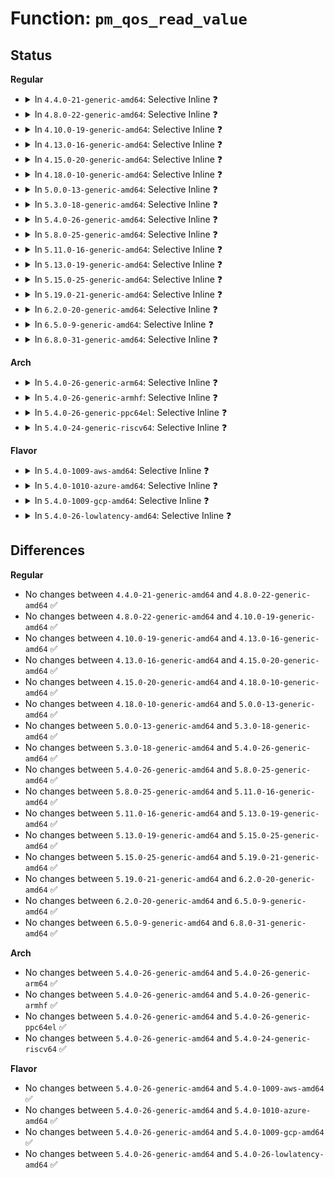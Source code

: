 # Function: <code>pm_qos_read_value</code>

## Status
<b>Regular</b>
<ul>
<li>
<details>
<summary>In <code>4.4.0-21-generic-amd64</code>: Selective Inline ❓</summary>

```c
s32 pm_qos_read_value(struct pm_qos_constraints * c)
```

```json
{
  "name": "pm_qos_read_value",
  "collision_type": "Unique Global",
  "inline_type": "Selective",
  "funcs": [
    {
      "addr": 18446744071579680373,
      "name": "pm_qos_read_value",
      "external": true,
      "loc": "kernel/power/qos.c:177",
      "file": "kernel/power/qos.c",
      "inline": "not declared, inlined",
      "caller_inline": [
        "kernel/power/qos.c:pm_qos_request"
      ],
      "caller_func": [
        "drivers/base/power/qos.c:apply_constraint",
        "drivers/base/power/qos.c:apply_constraint",
        "drivers/base/power/qos.c:dev_pm_qos_read_value"
      ]
    }
  ],
  "symbols": [
    {
      "addr": 18446744071579681312,
      "name": "pm_qos_read_value",
      "section": ".text",
      "bind": "STB_GLOBAL",
      "size": 14
    }
  ]
}
```
</details>
</li>
<li>
<details>
<summary>In <code>4.8.0-22-generic-amd64</code>: Selective Inline ❓</summary>

```c
s32 pm_qos_read_value(struct pm_qos_constraints * c)
```

```json
{
  "name": "pm_qos_read_value",
  "collision_type": "Unique Global",
  "inline_type": "Selective",
  "funcs": [
    {
      "addr": 18446744071579699589,
      "name": "pm_qos_read_value",
      "external": true,
      "loc": "kernel/power/qos.c:177",
      "file": "kernel/power/qos.c",
      "inline": "not declared, inlined",
      "caller_inline": [
        "kernel/power/qos.c:pm_qos_request"
      ],
      "caller_func": [
        "drivers/base/power/qos.c:apply_constraint",
        "drivers/base/power/qos.c:apply_constraint",
        "drivers/base/power/qos.c:dev_pm_qos_read_value"
      ]
    }
  ],
  "symbols": [
    {
      "addr": 18446744071579700512,
      "name": "pm_qos_read_value",
      "section": ".text",
      "bind": "STB_GLOBAL",
      "size": 14
    }
  ]
}
```
</details>
</li>
<li>
<details>
<summary>In <code>4.10.0-19-generic-amd64</code>: Selective Inline ❓</summary>

```c
s32 pm_qos_read_value(struct pm_qos_constraints * c)
```

```json
{
  "name": "pm_qos_read_value",
  "collision_type": "Unique Global",
  "inline_type": "Selective",
  "funcs": [
    {
      "addr": 18446744071579726837,
      "name": "pm_qos_read_value",
      "external": true,
      "loc": "kernel/power/qos.c:177",
      "file": "kernel/power/qos.c",
      "inline": "not declared, inlined",
      "caller_inline": [
        "kernel/power/qos.c:pm_qos_request"
      ],
      "caller_func": [
        "drivers/base/power/qos.c:apply_constraint",
        "drivers/base/power/qos.c:apply_constraint",
        "drivers/base/power/qos.c:dev_pm_qos_read_value"
      ]
    }
  ],
  "symbols": [
    {
      "addr": 18446744071579727760,
      "name": "pm_qos_read_value",
      "section": ".text",
      "bind": "STB_GLOBAL",
      "size": 14
    }
  ]
}
```
</details>
</li>
<li>
<details>
<summary>In <code>4.13.0-16-generic-amd64</code>: Selective Inline ❓</summary>

```c
s32 pm_qos_read_value(struct pm_qos_constraints * c)
```

```json
{
  "name": "pm_qos_read_value",
  "collision_type": "Unique Global",
  "inline_type": "Selective",
  "funcs": [
    {
      "addr": 18446744071579722805,
      "name": "pm_qos_read_value",
      "external": true,
      "loc": "kernel/power/qos.c:177",
      "file": "kernel/power/qos.c",
      "inline": "not declared, inlined",
      "caller_inline": [
        "kernel/power/qos.c:pm_qos_request"
      ],
      "caller_func": [
        "drivers/base/power/qos.c:apply_constraint",
        "drivers/base/power/qos.c:dev_pm_qos_read_value",
        "drivers/cpuidle/governors/menu.c:menu_select"
      ]
    }
  ],
  "symbols": [
    {
      "addr": 18446744071579723760,
      "name": "pm_qos_read_value",
      "section": ".text",
      "bind": "STB_GLOBAL",
      "size": 14
    }
  ]
}
```
</details>
</li>
<li>
<details>
<summary>In <code>4.15.0-20-generic-amd64</code>: Selective Inline ❓</summary>

```c
s32 pm_qos_read_value(struct pm_qos_constraints * c)
```

```json
{
  "name": "pm_qos_read_value",
  "collision_type": "Unique Global",
  "inline_type": "Selective",
  "funcs": [
    {
      "addr": 18446744071579755461,
      "name": "pm_qos_read_value",
      "external": true,
      "loc": "kernel/power/qos.c:177",
      "file": "kernel/power/qos.c",
      "inline": "not declared, inlined",
      "caller_inline": [
        "kernel/power/qos.c:pm_qos_request"
      ],
      "caller_func": [
        "drivers/base/power/qos.c:apply_constraint",
        "drivers/base/power/qos.c:dev_pm_qos_read_value",
        "drivers/cpuidle/governors/ladder.c:ladder_select_state",
        "drivers/cpuidle/governors/menu.c:menu_select"
      ]
    }
  ],
  "symbols": [
    {
      "addr": 18446744071579756416,
      "name": "pm_qos_read_value",
      "section": ".text",
      "bind": "STB_GLOBAL",
      "size": 14
    }
  ]
}
```
</details>
</li>
<li>
<details>
<summary>In <code>4.18.0-10-generic-amd64</code>: Selective Inline ❓</summary>

```c
s32 pm_qos_read_value(struct pm_qos_constraints * c)
```

```json
{
  "name": "pm_qos_read_value",
  "collision_type": "Unique Global",
  "inline_type": "Selective",
  "funcs": [
    {
      "addr": 18446744071579789845,
      "name": "pm_qos_read_value",
      "external": true,
      "loc": "kernel/power/qos.c:177",
      "file": "kernel/power/qos.c",
      "inline": "not declared, inlined",
      "caller_inline": [
        "kernel/power/qos.c:pm_qos_request"
      ],
      "caller_func": [
        "drivers/base/power/qos.c:apply_constraint",
        "drivers/base/power/qos.c:dev_pm_qos_read_value",
        "drivers/cpuidle/governor.c:cpuidle_governor_latency_req"
      ]
    }
  ],
  "symbols": [
    {
      "addr": 18446744071579790784,
      "name": "pm_qos_read_value",
      "section": ".text",
      "bind": "STB_GLOBAL",
      "size": 14
    }
  ]
}
```
</details>
</li>
<li>
<details>
<summary>In <code>5.0.0-13-generic-amd64</code>: Selective Inline ❓</summary>

```c
s32 pm_qos_read_value(struct pm_qos_constraints * c)
```

```json
{
  "name": "pm_qos_read_value",
  "collision_type": "Unique Global",
  "inline_type": "Selective",
  "funcs": [
    {
      "addr": 18446744071579836437,
      "name": "pm_qos_read_value",
      "external": true,
      "loc": "kernel/power/qos.c:177",
      "file": "kernel/power/qos.c",
      "inline": "not declared, inlined",
      "caller_inline": [
        "kernel/power/qos.c:pm_qos_request"
      ],
      "caller_func": [
        "drivers/base/power/qos.c:apply_constraint",
        "drivers/base/power/qos.c:dev_pm_qos_read_value",
        "drivers/cpuidle/governor.c:cpuidle_governor_latency_req"
      ]
    }
  ],
  "symbols": [
    {
      "addr": 18446744071579837376,
      "name": "pm_qos_read_value",
      "section": ".text",
      "bind": "STB_GLOBAL",
      "size": 14
    }
  ]
}
```
</details>
</li>
<li>
<details>
<summary>In <code>5.3.0-18-generic-amd64</code>: Selective Inline ❓</summary>

```c
s32 pm_qos_read_value(struct pm_qos_constraints * c)
```

```json
{
  "name": "pm_qos_read_value",
  "collision_type": "Unique Global",
  "inline_type": "Selective",
  "funcs": [
    {
      "addr": 18446744071579870453,
      "name": "pm_qos_read_value",
      "external": true,
      "loc": "kernel/power/qos.c:178",
      "file": "kernel/power/qos.c",
      "inline": "not declared, inlined",
      "caller_inline": [
        "kernel/power/qos.c:pm_qos_request"
      ],
      "caller_func": [
        "drivers/base/power/qos.c:apply_constraint",
        "drivers/base/power/qos.c:dev_pm_qos_read_value",
        "drivers/base/power/qos.c:dev_pm_qos_read_value",
        "drivers/base/power/qos.c:dev_pm_qos_read_value",
        "drivers/base/power/qos.c:__dev_pm_qos_resume_latency",
        "drivers/cpuidle/governor.c:cpuidle_governor_latency_req"
      ]
    }
  ],
  "symbols": [
    {
      "addr": 18446744071579871344,
      "name": "pm_qos_read_value",
      "section": ".text",
      "bind": "STB_GLOBAL",
      "size": 14
    }
  ]
}
```
</details>
</li>
<li>
<details>
<summary>In <code>5.4.0-26-generic-amd64</code>: Selective Inline ❓</summary>

```c
s32 pm_qos_read_value(struct pm_qos_constraints * c)
```

```json
{
  "name": "pm_qos_read_value",
  "collision_type": "Unique Global",
  "inline_type": "Selective",
  "funcs": [
    {
      "addr": 18446744071579923175,
      "name": "pm_qos_read_value",
      "external": true,
      "loc": "kernel/power/qos.c:130",
      "file": "kernel/power/qos.c",
      "inline": "not declared, inlined",
      "caller_inline": [
        "kernel/power/qos.c:freq_qos_read_value",
        "kernel/power/qos.c:freq_qos_read_value",
        "kernel/power/qos.c:pm_qos_request"
      ],
      "caller_func": [
        "drivers/base/power/qos.c:apply_constraint",
        "drivers/base/power/qos.c:dev_pm_qos_read_value",
        "drivers/base/power/qos.c:__dev_pm_qos_resume_latency",
        "drivers/cpuidle/governor.c:cpuidle_governor_latency_req"
      ]
    }
  ],
  "symbols": [
    {
      "addr": 18446744071579920144,
      "name": "pm_qos_read_value",
      "section": ".text",
      "bind": "STB_GLOBAL",
      "size": 14
    }
  ]
}
```
</details>
</li>
<li>
<details>
<summary>In <code>5.8.0-25-generic-amd64</code>: Selective Inline ❓</summary>

```c
s32 pm_qos_read_value(struct pm_qos_constraints * c)
```

```json
{
  "name": "pm_qos_read_value",
  "collision_type": "Unique Global",
  "inline_type": "Selective",
  "funcs": [
    {
      "addr": 18446744071579966695,
      "name": "pm_qos_read_value",
      "external": true,
      "loc": "kernel/power/qos.c:53",
      "file": "kernel/power/qos.c",
      "inline": "not declared, inlined",
      "caller_inline": [
        "kernel/power/qos.c:freq_qos_read_value",
        "kernel/power/qos.c:freq_qos_read_value",
        "kernel/power/qos.c:cpu_latency_qos_limit"
      ],
      "caller_func": [
        "drivers/base/power/qos.c:apply_constraint",
        "drivers/base/power/qos.c:dev_pm_qos_read_value",
        "drivers/base/power/qos.c:__dev_pm_qos_resume_latency",
        "drivers/cpuidle/governor.c:cpuidle_governor_latency_req"
      ]
    }
  ],
  "symbols": [
    {
      "addr": 18446744071579964528,
      "name": "pm_qos_read_value",
      "section": ".text",
      "bind": "STB_GLOBAL",
      "size": 14
    }
  ]
}
```
</details>
</li>
<li>
<details>
<summary>In <code>5.11.0-16-generic-amd64</code>: Selective Inline ❓</summary>

```c
s32 pm_qos_read_value(struct pm_qos_constraints * c)
```

```json
{
  "name": "pm_qos_read_value",
  "collision_type": "Unique Global",
  "inline_type": "Selective",
  "funcs": [
    {
      "addr": 18446744071579954615,
      "name": "pm_qos_read_value",
      "external": true,
      "loc": "kernel/power/qos.c:53",
      "file": "kernel/power/qos.c",
      "inline": "not declared, inlined",
      "caller_inline": [
        "kernel/power/qos.c:freq_qos_read_value",
        "kernel/power/qos.c:freq_qos_read_value",
        "kernel/power/qos.c:cpu_latency_qos_limit"
      ],
      "caller_func": [
        "drivers/base/power/qos.c:apply_constraint",
        "drivers/base/power/qos.c:dev_pm_qos_read_value",
        "drivers/base/power/qos.c:__dev_pm_qos_resume_latency",
        "drivers/cpuidle/governor.c:cpuidle_governor_latency_req"
      ]
    }
  ],
  "symbols": [
    {
      "addr": 18446744071579952624,
      "name": "pm_qos_read_value",
      "section": ".text",
      "bind": "STB_GLOBAL",
      "size": 14
    }
  ]
}
```
</details>
</li>
<li>
<details>
<summary>In <code>5.13.0-19-generic-amd64</code>: Selective Inline ❓</summary>

```c
s32 pm_qos_read_value(struct pm_qos_constraints * c)
```

```json
{
  "name": "pm_qos_read_value",
  "collision_type": "Unique Global",
  "inline_type": "Selective",
  "funcs": [
    {
      "addr": 18446744071579957335,
      "name": "pm_qos_read_value",
      "external": true,
      "loc": "kernel/power/qos.c:53",
      "file": "kernel/power/qos.c",
      "inline": "not declared, inlined",
      "caller_inline": [
        "kernel/power/qos.c:freq_qos_read_value",
        "kernel/power/qos.c:freq_qos_read_value",
        "kernel/power/qos.c:cpu_latency_qos_limit"
      ],
      "caller_func": [
        "drivers/base/power/qos.c:apply_constraint",
        "drivers/base/power/qos.c:dev_pm_qos_read_value",
        "drivers/base/power/qos.c:__dev_pm_qos_resume_latency",
        "drivers/cpuidle/governor.c:cpuidle_governor_latency_req"
      ]
    }
  ],
  "symbols": [
    {
      "addr": 18446744071579955408,
      "name": "pm_qos_read_value",
      "section": ".text",
      "bind": "STB_GLOBAL",
      "size": 14
    }
  ]
}
```
</details>
</li>
<li>
<details>
<summary>In <code>5.15.0-25-generic-amd64</code>: Selective Inline ❓</summary>

```c
s32 pm_qos_read_value(struct pm_qos_constraints * c)
```

```json
{
  "name": "pm_qos_read_value",
  "collision_type": "Unique Global",
  "inline_type": "Selective",
  "funcs": [
    {
      "addr": 18446744071580086695,
      "name": "pm_qos_read_value",
      "external": true,
      "loc": "kernel/power/qos.c:53",
      "file": "kernel/power/qos.c",
      "inline": "not declared, inlined",
      "caller_inline": [
        "kernel/power/qos.c:freq_qos_read_value",
        "kernel/power/qos.c:freq_qos_read_value",
        "kernel/power/qos.c:cpu_latency_qos_limit"
      ],
      "caller_func": [
        "drivers/base/power/qos.c:apply_constraint",
        "drivers/base/power/qos.c:dev_pm_qos_read_value",
        "drivers/base/power/qos.c:__dev_pm_qos_resume_latency",
        "drivers/cpuidle/governor.c:cpuidle_governor_latency_req"
      ]
    }
  ],
  "symbols": [
    {
      "addr": 18446744071580084592,
      "name": "pm_qos_read_value",
      "section": ".text",
      "bind": "STB_GLOBAL",
      "size": 14
    }
  ]
}
```
</details>
</li>
<li>
<details>
<summary>In <code>5.19.0-21-generic-amd64</code>: Selective Inline ❓</summary>

```c
s32 pm_qos_read_value(struct pm_qos_constraints * c)
```

```json
{
  "name": "pm_qos_read_value",
  "collision_type": "Unique Global",
  "inline_type": "Selective",
  "funcs": [
    {
      "addr": 18446744071580223343,
      "name": "pm_qos_read_value",
      "external": true,
      "loc": "kernel/power/qos.c:53",
      "file": "kernel/power/qos.c",
      "inline": "not declared, inlined",
      "caller_inline": [
        "kernel/power/qos.c:freq_qos_read_value",
        "kernel/power/qos.c:freq_qos_read_value",
        "kernel/power/qos.c:cpu_latency_qos_limit"
      ],
      "caller_func": [
        "drivers/base/power/qos.c:apply_constraint",
        "drivers/base/power/qos.c:dev_pm_qos_read_value",
        "drivers/base/power/qos.c:__dev_pm_qos_resume_latency",
        "drivers/cpuidle/governor.c:cpuidle_governor_latency_req"
      ]
    }
  ],
  "symbols": [
    {
      "addr": 18446744071580220864,
      "name": "pm_qos_read_value",
      "section": ".text",
      "bind": "STB_GLOBAL",
      "size": 20
    }
  ]
}
```
</details>
</li>
<li>
<details>
<summary>In <code>6.2.0-20-generic-amd64</code>: Selective Inline ❓</summary>

```c
s32 pm_qos_read_value(struct pm_qos_constraints * c)
```

```json
{
  "name": "pm_qos_read_value",
  "collision_type": "Unique Global",
  "inline_type": "Selective",
  "funcs": [
    {
      "addr": 18446744071580414223,
      "name": "pm_qos_read_value",
      "external": true,
      "loc": "kernel/power/qos.c:53",
      "file": "kernel/power/qos.c",
      "inline": "not declared, inlined",
      "caller_inline": [
        "kernel/power/qos.c:freq_qos_read_value",
        "kernel/power/qos.c:freq_qos_read_value",
        "kernel/power/qos.c:cpu_latency_qos_limit"
      ],
      "caller_func": [
        "drivers/base/power/qos.c:apply_constraint",
        "drivers/base/power/qos.c:dev_pm_qos_read_value",
        "drivers/base/power/qos.c:__dev_pm_qos_resume_latency",
        "drivers/cpuidle/governor.c:cpuidle_governor_latency_req"
      ]
    }
  ],
  "symbols": [
    {
      "addr": 18446744071580411520,
      "name": "pm_qos_read_value",
      "section": ".text",
      "bind": "STB_GLOBAL",
      "size": 20
    }
  ]
}
```
</details>
</li>
<li>
<details>
<summary>In <code>6.5.0-9-generic-amd64</code>: Selective Inline ❓</summary>

```c
s32 pm_qos_read_value(struct pm_qos_constraints * c)
```

```json
{
  "name": "pm_qos_read_value",
  "collision_type": "Unique Global",
  "inline_type": "Selective",
  "funcs": [
    {
      "addr": 18446744071580482897,
      "name": "pm_qos_read_value",
      "external": true,
      "loc": "kernel/power/qos.c:53",
      "file": "kernel/power/qos.c",
      "inline": "not declared, inlined",
      "caller_inline": [
        "kernel/power/qos.c:freq_qos_read_value",
        "kernel/power/qos.c:freq_qos_read_value",
        "kernel/power/qos.c:cpu_latency_qos_limit"
      ],
      "caller_func": [
        "drivers/base/power/qos.c:apply_constraint",
        "drivers/base/power/qos.c:dev_pm_qos_read_value",
        "drivers/base/power/qos.c:__dev_pm_qos_resume_latency",
        "drivers/cpuidle/governor.c:cpuidle_governor_latency_req"
      ]
    }
  ],
  "symbols": [
    {
      "addr": 18446744071580480224,
      "name": "pm_qos_read_value",
      "section": ".text",
      "bind": "STB_GLOBAL",
      "size": 20
    }
  ]
}
```
</details>
</li>
<li>
<details>
<summary>In <code>6.8.0-31-generic-amd64</code>: Selective Inline ❓</summary>

```c
s32 pm_qos_read_value(struct pm_qos_constraints * c)
```

```json
{
  "name": "pm_qos_read_value",
  "collision_type": "Unique Global",
  "inline_type": "Selective",
  "funcs": [
    {
      "addr": 18446744071580542737,
      "name": "pm_qos_read_value",
      "external": true,
      "loc": "kernel/power/qos.c:53",
      "file": "kernel/power/qos.c",
      "inline": "not declared, inlined",
      "caller_inline": [
        "kernel/power/qos.c:freq_qos_read_value",
        "kernel/power/qos.c:freq_qos_read_value",
        "kernel/power/qos.c:cpu_latency_qos_limit"
      ],
      "caller_func": [
        "drivers/base/power/qos.c:apply_constraint",
        "drivers/base/power/qos.c:dev_pm_qos_read_value",
        "drivers/base/power/qos.c:__dev_pm_qos_resume_latency",
        "drivers/cpuidle/governor.c:cpuidle_governor_latency_req"
      ]
    }
  ],
  "symbols": [
    {
      "addr": 18446744071580540048,
      "name": "pm_qos_read_value",
      "section": ".text",
      "bind": "STB_GLOBAL",
      "size": 20
    }
  ]
}
```
</details>
</li>
</ul>
<b>Arch</b>
<ul>
<li>
<details>
<summary>In <code>5.4.0-26-generic-arm64</code>: Selective Inline ❓</summary>

```c
s32 pm_qos_read_value(struct pm_qos_constraints * c)
```

```json
{
  "name": "pm_qos_read_value",
  "collision_type": "Unique Global",
  "inline_type": "Selective",
  "funcs": [
    {
      "addr": 18446603336491131380,
      "name": "pm_qos_read_value",
      "external": true,
      "loc": "kernel/power/qos.c:130",
      "file": "kernel/power/qos.c",
      "inline": "not declared, inlined",
      "caller_inline": [
        "kernel/power/qos.c:freq_qos_read_value",
        "kernel/power/qos.c:freq_qos_read_value",
        "kernel/power/qos.c:pm_qos_request"
      ],
      "caller_func": [
        "drivers/base/power/qos.c:apply_constraint",
        "drivers/base/power/qos.c:dev_pm_qos_read_value",
        "drivers/base/power/qos.c:__dev_pm_qos_resume_latency",
        "drivers/cpuidle/governor.c:cpuidle_governor_latency_req"
      ]
    }
  ],
  "symbols": [
    {
      "addr": 18446603336491127160,
      "name": "pm_qos_read_value",
      "section": ".text",
      "bind": "STB_GLOBAL",
      "size": 40
    }
  ]
}
```
</details>
</li>
<li>
<details>
<summary>In <code>5.4.0-26-generic-armhf</code>: Selective Inline ❓</summary>

```c
s32 pm_qos_read_value(struct pm_qos_constraints * c)
```

```json
{
  "name": "pm_qos_read_value",
  "collision_type": "Unique Global",
  "inline_type": "Selective",
  "funcs": [
    {
      "addr": 3225129176,
      "name": "pm_qos_read_value",
      "external": true,
      "loc": "kernel/power/qos.c:130",
      "file": "kernel/power/qos.c",
      "inline": "not declared, inlined",
      "caller_inline": [
        "kernel/power/qos.c:freq_qos_read_value",
        "kernel/power/qos.c:freq_qos_read_value",
        "kernel/power/qos.c:pm_qos_request"
      ],
      "caller_func": [
        "drivers/base/power/qos.c:apply_constraint",
        "drivers/base/power/qos.c:dev_pm_qos_read_value",
        "drivers/base/power/qos.c:__dev_pm_qos_resume_latency",
        "drivers/cpuidle/governor.c:cpuidle_governor_latency_req"
      ]
    }
  ],
  "symbols": [
    {
      "addr": 3225125452,
      "name": "pm_qos_read_value",
      "section": ".text",
      "bind": "STB_GLOBAL",
      "size": 28
    }
  ]
}
```
</details>
</li>
<li>
<details>
<summary>In <code>5.4.0-26-generic-ppc64el</code>: Selective Inline ❓</summary>

```c
s32 pm_qos_read_value(struct pm_qos_constraints * c)
```

```json
{
  "name": "pm_qos_read_value",
  "collision_type": "Unique Global",
  "inline_type": "Selective",
  "funcs": [
    {
      "addr": 13835058055284022084,
      "name": "pm_qos_read_value",
      "external": true,
      "loc": "kernel/power/qos.c:130",
      "file": "kernel/power/qos.c",
      "inline": "not declared, inlined",
      "caller_inline": [
        "kernel/power/qos.c:freq_qos_read_value",
        "kernel/power/qos.c:freq_qos_read_value",
        "kernel/power/qos.c:pm_qos_request"
      ],
      "caller_func": [
        "drivers/base/power/qos.c:apply_constraint",
        "drivers/base/power/qos.c:dev_pm_qos_read_value",
        "drivers/base/power/qos.c:__dev_pm_qos_resume_latency",
        "drivers/cpuidle/governor.c:cpuidle_governor_latency_req"
      ]
    }
  ],
  "symbols": [
    {
      "addr": 13835058055284017264,
      "name": "pm_qos_read_value",
      "section": ".text",
      "bind": "STB_GLOBAL",
      "size": 16
    }
  ]
}
```
</details>
</li>
<li>
<details>
<summary>In <code>5.4.0-24-generic-riscv64</code>: Selective Inline ❓</summary>

```c
s32 pm_qos_read_value(struct pm_qos_constraints * c)
```

```json
{
  "name": "pm_qos_read_value",
  "collision_type": "Unique Global",
  "inline_type": "Selective",
  "funcs": [
    {
      "addr": 18446743936271701696,
      "name": "pm_qos_read_value",
      "external": true,
      "loc": "kernel/power/qos.c:130",
      "file": "kernel/power/qos.c",
      "inline": "not declared, inlined",
      "caller_inline": [
        "kernel/power/qos.c:freq_qos_read_value",
        "kernel/power/qos.c:freq_qos_read_value",
        "kernel/power/qos.c:pm_qos_request"
      ],
      "caller_func": [
        "drivers/base/power/qos.c:apply_constraint",
        "drivers/base/power/qos.c:dev_pm_qos_read_value",
        "drivers/base/power/qos.c:__dev_pm_qos_resume_latency"
      ]
    }
  ],
  "symbols": [
    {
      "addr": 18446743936271698668,
      "name": "pm_qos_read_value",
      "section": ".text",
      "bind": "STB_GLOBAL",
      "size": 34
    }
  ]
}
```
</details>
</li>
</ul>
<b>Flavor</b>
<ul>
<li>
<details>
<summary>In <code>5.4.0-1009-aws-amd64</code>: Selective Inline ❓</summary>

```c
s32 pm_qos_read_value(struct pm_qos_constraints * c)
```

```json
{
  "name": "pm_qos_read_value",
  "collision_type": "Unique Global",
  "inline_type": "Selective",
  "funcs": [
    {
      "addr": 18446744071579895287,
      "name": "pm_qos_read_value",
      "external": true,
      "loc": "kernel/power/qos.c:130",
      "file": "kernel/power/qos.c",
      "inline": "not declared, inlined",
      "caller_inline": [
        "kernel/power/qos.c:freq_qos_read_value",
        "kernel/power/qos.c:freq_qos_read_value",
        "kernel/power/qos.c:pm_qos_request"
      ],
      "caller_func": [
        "drivers/base/power/qos.c:apply_constraint",
        "drivers/base/power/qos.c:dev_pm_qos_read_value",
        "drivers/base/power/qos.c:__dev_pm_qos_resume_latency",
        "drivers/cpuidle/governor.c:cpuidle_governor_latency_req"
      ]
    }
  ],
  "symbols": [
    {
      "addr": 18446744071579892256,
      "name": "pm_qos_read_value",
      "section": ".text",
      "bind": "STB_GLOBAL",
      "size": 14
    }
  ]
}
```
</details>
</li>
<li>
<details>
<summary>In <code>5.4.0-1010-azure-amd64</code>: Selective Inline ❓</summary>

```c
s32 pm_qos_read_value(struct pm_qos_constraints * c)
```

```json
{
  "name": "pm_qos_read_value",
  "collision_type": "Unique Global",
  "inline_type": "Selective",
  "funcs": [
    {
      "addr": 18446744071579830247,
      "name": "pm_qos_read_value",
      "external": true,
      "loc": "kernel/power/qos.c:130",
      "file": "kernel/power/qos.c",
      "inline": "not declared, inlined",
      "caller_inline": [
        "kernel/power/qos.c:freq_qos_read_value",
        "kernel/power/qos.c:freq_qos_read_value",
        "kernel/power/qos.c:pm_qos_request"
      ],
      "caller_func": [
        "drivers/base/power/qos.c:apply_constraint",
        "drivers/base/power/qos.c:dev_pm_qos_read_value",
        "drivers/base/power/qos.c:__dev_pm_qos_resume_latency",
        "drivers/cpuidle/governor.c:cpuidle_governor_latency_req"
      ]
    }
  ],
  "symbols": [
    {
      "addr": 18446744071579827216,
      "name": "pm_qos_read_value",
      "section": ".text",
      "bind": "STB_GLOBAL",
      "size": 14
    }
  ]
}
```
</details>
</li>
<li>
<details>
<summary>In <code>5.4.0-1009-gcp-amd64</code>: Selective Inline ❓</summary>

```c
s32 pm_qos_read_value(struct pm_qos_constraints * c)
```

```json
{
  "name": "pm_qos_read_value",
  "collision_type": "Unique Global",
  "inline_type": "Selective",
  "funcs": [
    {
      "addr": 18446744071579883447,
      "name": "pm_qos_read_value",
      "external": true,
      "loc": "kernel/power/qos.c:130",
      "file": "kernel/power/qos.c",
      "inline": "not declared, inlined",
      "caller_inline": [
        "kernel/power/qos.c:freq_qos_read_value",
        "kernel/power/qos.c:freq_qos_read_value",
        "kernel/power/qos.c:pm_qos_request"
      ],
      "caller_func": [
        "drivers/base/power/qos.c:apply_constraint",
        "drivers/base/power/qos.c:dev_pm_qos_read_value",
        "drivers/base/power/qos.c:__dev_pm_qos_resume_latency",
        "drivers/cpuidle/governor.c:cpuidle_governor_latency_req"
      ]
    }
  ],
  "symbols": [
    {
      "addr": 18446744071579880416,
      "name": "pm_qos_read_value",
      "section": ".text",
      "bind": "STB_GLOBAL",
      "size": 14
    }
  ]
}
```
</details>
</li>
<li>
<details>
<summary>In <code>5.4.0-26-lowlatency-amd64</code>: Selective Inline ❓</summary>

```c
s32 pm_qos_read_value(struct pm_qos_constraints * c)
```

```json
{
  "name": "pm_qos_read_value",
  "collision_type": "Unique Global",
  "inline_type": "Selective",
  "funcs": [
    {
      "addr": 18446744071579929207,
      "name": "pm_qos_read_value",
      "external": true,
      "loc": "kernel/power/qos.c:130",
      "file": "kernel/power/qos.c",
      "inline": "not declared, inlined",
      "caller_inline": [
        "kernel/power/qos.c:freq_qos_read_value",
        "kernel/power/qos.c:freq_qos_read_value",
        "kernel/power/qos.c:pm_qos_request"
      ],
      "caller_func": [
        "drivers/base/power/qos.c:apply_constraint",
        "drivers/base/power/qos.c:dev_pm_qos_read_value",
        "drivers/base/power/qos.c:__dev_pm_qos_resume_latency",
        "drivers/cpuidle/governor.c:cpuidle_governor_latency_req"
      ]
    }
  ],
  "symbols": [
    {
      "addr": 18446744071579926032,
      "name": "pm_qos_read_value",
      "section": ".text",
      "bind": "STB_GLOBAL",
      "size": 14
    }
  ]
}
```
</details>
</li>
</ul>

## Differences
<b>Regular</b>
<ul>
<li>
No changes between <code>4.4.0-21-generic-amd64</code> and <code>4.8.0-22-generic-amd64</code> ✅
</li>
<li>
No changes between <code>4.8.0-22-generic-amd64</code> and <code>4.10.0-19-generic-amd64</code> ✅
</li>
<li>
No changes between <code>4.10.0-19-generic-amd64</code> and <code>4.13.0-16-generic-amd64</code> ✅
</li>
<li>
No changes between <code>4.13.0-16-generic-amd64</code> and <code>4.15.0-20-generic-amd64</code> ✅
</li>
<li>
No changes between <code>4.15.0-20-generic-amd64</code> and <code>4.18.0-10-generic-amd64</code> ✅
</li>
<li>
No changes between <code>4.18.0-10-generic-amd64</code> and <code>5.0.0-13-generic-amd64</code> ✅
</li>
<li>
No changes between <code>5.0.0-13-generic-amd64</code> and <code>5.3.0-18-generic-amd64</code> ✅
</li>
<li>
No changes between <code>5.3.0-18-generic-amd64</code> and <code>5.4.0-26-generic-amd64</code> ✅
</li>
<li>
No changes between <code>5.4.0-26-generic-amd64</code> and <code>5.8.0-25-generic-amd64</code> ✅
</li>
<li>
No changes between <code>5.8.0-25-generic-amd64</code> and <code>5.11.0-16-generic-amd64</code> ✅
</li>
<li>
No changes between <code>5.11.0-16-generic-amd64</code> and <code>5.13.0-19-generic-amd64</code> ✅
</li>
<li>
No changes between <code>5.13.0-19-generic-amd64</code> and <code>5.15.0-25-generic-amd64</code> ✅
</li>
<li>
No changes between <code>5.15.0-25-generic-amd64</code> and <code>5.19.0-21-generic-amd64</code> ✅
</li>
<li>
No changes between <code>5.19.0-21-generic-amd64</code> and <code>6.2.0-20-generic-amd64</code> ✅
</li>
<li>
No changes between <code>6.2.0-20-generic-amd64</code> and <code>6.5.0-9-generic-amd64</code> ✅
</li>
<li>
No changes between <code>6.5.0-9-generic-amd64</code> and <code>6.8.0-31-generic-amd64</code> ✅
</li>
</ul>
<b>Arch</b>
<ul>
<li>
No changes between <code>5.4.0-26-generic-amd64</code> and <code>5.4.0-26-generic-arm64</code> ✅
</li>
<li>
No changes between <code>5.4.0-26-generic-amd64</code> and <code>5.4.0-26-generic-armhf</code> ✅
</li>
<li>
No changes between <code>5.4.0-26-generic-amd64</code> and <code>5.4.0-26-generic-ppc64el</code> ✅
</li>
<li>
No changes between <code>5.4.0-26-generic-amd64</code> and <code>5.4.0-24-generic-riscv64</code> ✅
</li>
</ul>
<b>Flavor</b>
<ul>
<li>
No changes between <code>5.4.0-26-generic-amd64</code> and <code>5.4.0-1009-aws-amd64</code> ✅
</li>
<li>
No changes between <code>5.4.0-26-generic-amd64</code> and <code>5.4.0-1010-azure-amd64</code> ✅
</li>
<li>
No changes between <code>5.4.0-26-generic-amd64</code> and <code>5.4.0-1009-gcp-amd64</code> ✅
</li>
<li>
No changes between <code>5.4.0-26-generic-amd64</code> and <code>5.4.0-26-lowlatency-amd64</code> ✅
</li>
</ul>
